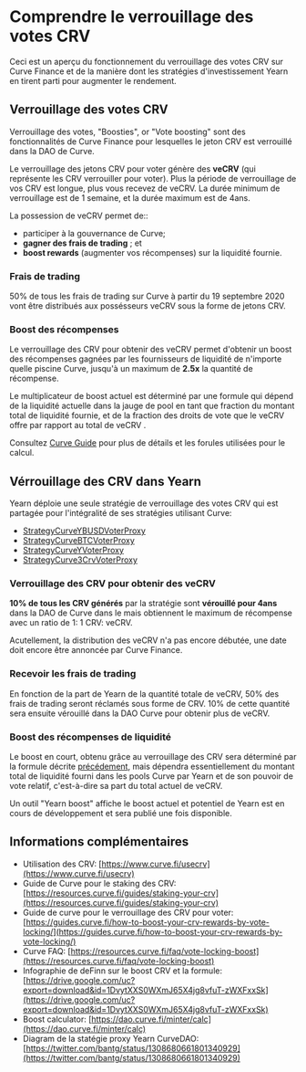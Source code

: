 # Comprendre le verrouillage des votes CRV

Ceci est un aperçu du fonctionnement du verrouillage des votes CRV sur Curve Finance et de la manière dont les stratégies d'investissement Yearn en tirent parti pour augmenter le rendement.

##  Verrouillage des votes CRV

Verrouillage des votes, "Boosties", or "Vote boosting" sont des fonctionnalités de Curve Finance pour lesquelles le jeton CRV est verrouillé dans la DAO de Curve.

Le verrouillage des jetons CRV pour voter génère des **veCRV** \(qui représente les CRV verrouiller pour voter\). Plus la période de verrouillage de vos CRV est longue, plus vous recevez de veCRV. La durée minimum de verrouillage est de 1 semaine, et la durée maximum est de 4ans.

La possession de veCRV permet de::

* participer à la gouvernance de Curve;
* **gagner des frais de trading** ; et 
* **boost rewards** \(augmenter vos récompenses\) sur la liquidité fournie.

### Frais de trading

50% de tous les frais de trading sur Curve à partir du 19 septembre 2020 vont être distribués aux possésseurs veCRV sous la forme de jetons CRV.

### Boost des récompenses

Le verrouillage des CRV pour obtenir des veCRV permet d'obtenir un boost des récompenses gagnées par les fournisseurs de liquidité de n'importe quelle piscine Curve, jusqu'à un maximum de  **2.5x**  la quantité de récompense.

Le multiplicateur de boost actuel est déterminé par une formule qui dépend de la liquidité actuelle dans la jauge de pool en tant que fraction du montant total de liquidité fournie, et de la fraction des droits de vote que le veCRV offre par rapport au total de veCRV .

Consultez [Curve Guide](https://guides.curve.fi/how-to-boost-your-crv-rewards-by-vote-locking/) pour plus de détails et les forules utilisées pour le calcul.  

## Vérrouillage des CRV dans Yearn

Yearn déploie une seule stratégie de verrouillage des votes CRV qui est partagée pour l'intégralité de ses stratégies utilisant Curve:

* [StrategyCurveYBUSDVoterProxy](https://etherscan.io/address/0x112570655b32a8c747845e0215ad139661e66e7f#code)
* [StrategyCurveBTCVoterProxy](https://etherscan.io/address/0x6d6c1ad13a5000148aa087e7cbfb53d402c81341#code)
* [StrategyCurveYVoterProxy](https://etherscan.io/address/0x07db4b9b3951094b9e278d336adf46a036295de7#code)
* [StrategyCurve3CrvVoterProxy](https://etherscan.io/address/0xC59601F0CC49baa266891b7fc63d2D5FE097A79D#code)

### Verrouillage des CRV pour obtenir des veCRV

 **10% de tous les CRV générés**  par la stratégie sont  **vérouillé pour 4ans**  dans la DAO de Curve dans le mais obtiennent le maximum de récompense avec un ratio de 1: 1 CRV: veCRV.

Acutellement, la distribution des veCRV n'a pas encore débutée, une date doit encore être annoncée par Curve Finance.

### Recevoir les frais de trading

En fonction de la part de Yearn de la quantité totale de veCRV, 50% des frais de trading seront réclamés sous forme de CRV. 10% de cette quantité sera ensuite vérouillé dans la DAO Curve pour obtenir plus de veCRV.

### Boost des récompenses de liquidité

Le boost en court, obtenu grâce au verrouillage des CRV sera déterminé par la formule décrite [précédement](how-to-understand-yvault-roi.md), mais dépendra essentiellement du montant total de liquidité fourni dans les pools Curve par Yearn et de son pouvoir de vote relatif, c'est-à-dire sa part du total actuel de veCRV.

Un outil "Yearn boost" affiche le boost actuel et potentiel de Yearn est en cours de développement et sera publié une fois disponible.

## Informations complémentaires

* Utilisation des CRV: [https://www.curve.fi/usecrv](https://www.curve.fi/usecrv)
* Guide de Curve pour le staking des CRV: [https://resources.curve.fi/guides/staking-your-crv](https://resources.curve.fi/guides/staking-your-crv)
* Guide de curve pour le verrouillage des CRV pour voter: [https://guides.curve.fi/how-to-boost-your-crv-rewards-by-vote-locking/](https://guides.curve.fi/how-to-boost-your-crv-rewards-by-vote-locking/)
* Curve FAQ: [https://resources.curve.fi/faq/vote-locking-boost](https://resources.curve.fi/faq/vote-locking-boost)
* Infographie de deFinn sur le boost CRV et la formule: [https://drive.google.com/uc?export=download&id=1DvytXXS0WXmJ65X4jg8vfuT-zWXFxxSk](https://drive.google.com/uc?export=download&id=1DvytXXS0WXmJ65X4jg8vfuT-zWXFxxSk)
* Boost calculator: [https://dao.curve.fi/minter/calc](https://dao.curve.fi/minter/calc)
* Diagram de la statégie proxy Yearn CurveDAO: [https://twitter.com/bantg/status/1308680661801340929](https://twitter.com/bantg/status/1308680661801340929)

